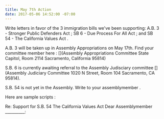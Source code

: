 ```yaml
---
title: May 7th Action
date: 2017-05-06 14:52:00 -07:00
---
```


Write letters in favor of the 3 immigration bills we've been supporting:  A.B. 3 - Stronger Public Defenders Act [](https://www.aclunc.org/our-work/legislation/strengthening-public-defenders-act-ab-3); SB 6 - Due Process For All Act [](https://www.aclusocal.org/en/legislation/due-process-all-act); and SB 54 - The California Values Act [](https://www.aclunc.org/our-work/legislation/california-values-act-sb-54). 

A.B. 3 will be taken up in Assembly Appropriations on May 17th. Find your committee member here : [](Assembly Appropriations Committee State Capitol, Room 2114 Sacramento, California 95814)

S.B. 6 is currently awaiting referral to the Assembly Judisciary committee [](Assembly Judiciary Committee 1020 N Street, Room 104 Sacramento, CA 95814).

S.B. 54 is not yet in the Assembly. Write to your assemblymember [](http://findyourrep.legislature.ca.gov/).  

Here are sample scripts :

Re: Support for S.B. 54 The California Values Act
Dear Assemblymember __________:

  


